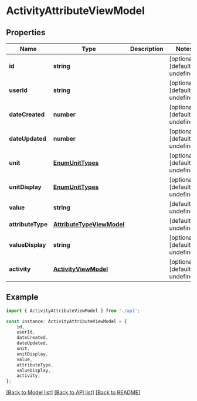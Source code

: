 # ActivityAttributeViewModel


## Properties

Name | Type | Description | Notes
------------ | ------------- | ------------- | -------------
**id** | **string** |  | [optional] [default to undefined]
**userId** | **string** |  | [optional] [default to undefined]
**dateCreated** | **number** |  | [optional] [default to undefined]
**dateUpdated** | **number** |  | [optional] [default to undefined]
**unit** | [**EnumUnitTypes**](EnumUnitTypes.md) |  | [optional] [default to undefined]
**unitDisplay** | [**EnumUnitTypes**](EnumUnitTypes.md) |  | [optional] [default to undefined]
**value** | **string** |  | [default to undefined]
**attributeType** | [**AttributeTypeViewModel**](AttributeTypeViewModel.md) |  | [default to undefined]
**valueDisplay** | **string** |  | [optional] [default to undefined]
**activity** | [**ActivityViewModel**](ActivityViewModel.md) |  | [optional] [default to undefined]

## Example

```typescript
import { ActivityAttributeViewModel } from './api';

const instance: ActivityAttributeViewModel = {
    id,
    userId,
    dateCreated,
    dateUpdated,
    unit,
    unitDisplay,
    value,
    attributeType,
    valueDisplay,
    activity,
};
```

[[Back to Model list]](../README.md#documentation-for-models) [[Back to API list]](../README.md#documentation-for-api-endpoints) [[Back to README]](../README.md)
